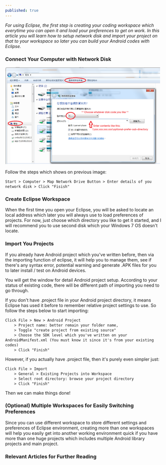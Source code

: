 ```yaml
---
published: true
---
```

_For using Eclipse, the first step is creating your coding workspace which everytime you can open it and load your preferences to get on work. In this article you will learn how to setup network disk and import your project on that to your workspace so later you can build your Android codes with Eclipse._

### Connect Your Computer with Network Disk
<img src="https://raw.githubusercontent.com/mania7539/articles/gh-pages/images/win7-network-disk-1.png" style="width: 500px;" /></br>

Follow the steps which shows on previous image:
```
Start > Computer > Map Network Drive Button > Enter details of you network disk > Click "Fisish" 
```

### Create Eclipse Workspace
When the first time you open your Eclipse, you will be asked to locate an local address which later you will always use to load preferences of projects. For now, just choose which directory you like to get it started, and I will recommend you to use second disk which your Windows 7 OS doesn't locate.

### Import You Projects
If you already have Android project which you've written before, then via the importing function of eclipse, it will help you to manage them, see if there's any syntax error, potential warning and generate .APK files for you to later install / test on Android devices.

You will get the window for detail Android project setup. According to your status of existing code, there will be different path of importing you need to go through. 

If you don't have .project file in your Android project directory, it means Eclipse has used it before to remember relative project settings to use. So follow the steps below to start importing:</br>

```
Click File > New > Android Project 
	> Project name: better remain your folder name, 
    > Toggle "create project from existing source"
    > Choose the SDK level which you've written on your AndroidManifest.xml (You must know it since it's from your existing codes)
    > Click "Finish"
```

However, if you actually have .project file, then it's purely even simpler just: </br>

```
Click File > Import 
	> General > Existing Projects into Workspace 
    > Select root directory: browse your project directory
    > Click "Finish"
```

Then we can make things done!

### (Optional) Multiple Workspaces for Easily Switching Preferences 
Since you can use different workspace to store different settings and preferences of Eclipse environment, creating more than one workspaces will help you easily get into another working environment quick if you have more than one huge projects which includes multiple Android library projects and main project.

### Relevant Articles for Further Reading
